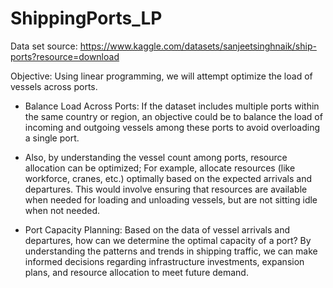 # ShippingPorts_LP
Data set source: https://www.kaggle.com/datasets/sanjeetsinghnaik/ship-ports?resource=download 

Objective: Using linear programming, we will attempt optimize the load of vessels across ports. 

* Balance Load Across Ports: If the dataset includes multiple ports within the same country or region, an objective could be to balance the load of incoming and outgoing vessels among these ports to avoid overloading a single port.

* Also, by understanding the vessel count among ports, resource allocation can be optimized; For example, allocate resources (like workforce, cranes, etc.) optimally based on the expected arrivals and departures. This would involve ensuring that resources are available when needed for loading and unloading vessels, but are not sitting idle when not needed.
* Port Capacity Planning: Based on the data of vessel arrivals and departures, how can we determine the optimal capacity of a port? By understanding the patterns and trends in shipping traffic, we can make informed decisions regarding infrastructure investments, expansion plans, and resource allocation to meet future demand.
